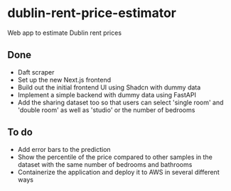 # dublin-rent-price-estimator
Web app to estimate Dublin rent prices

## Done 
- Daft scraper
- Set up the new Next.js frontend
- Build out the initial frontend UI using Shadcn with dummy data
- Implement a simple backend with dummy data using FastAPI
- Add the sharing dataset too so that users can select 'single room' and 'double room' as well as 'studio' or the number of bedrooms

## To do
- Add error bars to the prediction
- Show the percentile of the price compared to other samples in the dataset with the same number of bedrooms and bathrooms
- Containerize the application and deploy it to AWS in several different ways
